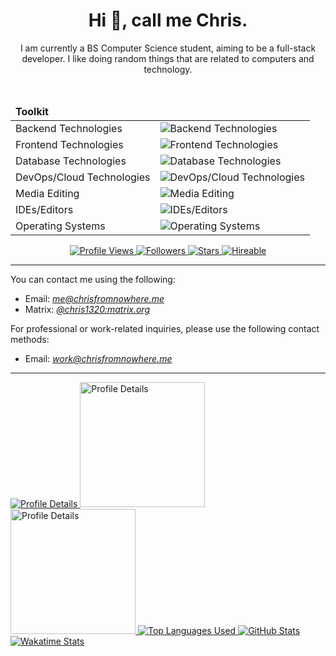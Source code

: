 <!-- markdownlint-disable MD033 MD041 -->

<div align="center">
    <!-- Header -->
    <h1>Hi 👋, call me Chris.</h1>
    <p>I am currently a BS Computer Science student, aiming to be a full-stack developer. I like doing random things that are related to computers and technology.</p>
    <br/>
    <!-- Toolkit -->
    <table>
        <thead><td colspan="2"><b>Toolkit</b></td></thead>
        <tbody>
            <tr>
                <td>Backend Technologies</td>
                <td>
                    <picture>
                        <source
                            srcset="https://skillicons.dev/icons?theme=dark&i=py%2Clua%2Ccs%2Cc%2Cbash%2Cgo%2Ckotlin%2Cbun%2Cfastapi%2Cflask"
                            media="(prefers-color-scheme: dark)"
                        />
                        <source
                            srcset="https://skillicons.dev/icons?theme=light&i=py%2Clua%2Ccs%2Cc%2Cbash%2Cgo%2Ckotlin%2Cbun%2Cfastapi%2Cflask"
                            media="(prefers-color-scheme: light), (prefers-color-scheme: no-preference)"
                        />
                        <img
                            src="https://skillicons.dev/icons?i=py%2Clua%2Ccs%2Cc%2Cbash%2Cgo%2Ckotlin%2Cbun%2Cfastapi%2Cflask"
                            alt="Backend Technologies"
                        />
                    </picture>
                </td>
            </tr>
            <tr>
                <td>Frontend Technologies</td>
                <td>
                    <picture>
                        <source
                            srcset="https://skillicons.dev/icons?theme=dark&i=html%2Ccss%2Cts%2Cnuxtjs%2Cnextjs%2Cvue%2Creact%2Ctailwind"
                            media="(prefers-color-scheme: dark)"
                        />
                        <source
                            srcset="https://skillicons.dev/icons?theme=light&i=html%2Ccss%2Cts%2Cnuxtjs%2Cnextjs%2Cvue%2Creact%2Ctailwind"
                            media="(prefers-color-scheme: light), (prefers-color-scheme: no-preference)"
                        />
                        <img
                            src="https://skillicons.dev/icons?i=html%2Ccss%2Cts%2Cnuxtjs%2Cnextjs%2Cvue%2Creact%2Ctailwind"
                            alt="Frontend Technologies"
                        />
                    </picture>
                </td>
            </tr>
            <tr>
                <td>Database Technologies</td>
                <td>
                    <picture>
                        <source
                            srcset="https://skillicons.dev/icons?theme=dark&i=mysql%2Cpostgres%2Csqlite"
                            media="(prefers-color-scheme: dark)"
                        />
                        <source
                            srcset="https://skillicons.dev/icons?theme=light&i=mysql%2Cpostgres%2Csqlite"
                            media="(prefers-color-scheme: light), (prefers-color-scheme: no-preference)"
                        />
                        <img
                            src="https://skillicons.dev/icons?i=mysql%2Cpostgres%2Csqlite"
                            alt="Database Technologies"
                        />
                    </picture>
                </td>
            </tr>
            <tr>
                <td>DevOps/Cloud Technologies</td>
                <td>
                    <picture>
                        <source
                            srcset="https://skillicons.dev/icons?theme=dark&i=aws%2Ccloudflare%2Cdocker%2Cfirebase%2Cgcp%2Cgit%2Cgithub%2Cgithubactions"
                            media="(prefers-color-scheme: dark)"
                        />
                        <source
                            srcset="https://skillicons.dev/icons?theme=light&i=aws%2Ccloudflare%2Cdocker%2Cfirebase%2Cgcp%2Cgit%2Cgithub%2Cgithubactions"
                            media="(prefers-color-scheme: light), (prefers-color-scheme: no-preference)"
                        />
                        <img
                            src="https://skillicons.dev/icons?i=aws%2Ccloudflare%2Cdocker%2Cfirebase%2Cgcp%2Cgit%2Cgithub%2Cgithubactions"
                            alt="DevOps/Cloud Technologies"
                        />
                    </picture>
                </td>
            </tr>
            <tr>
                <td>Media Editing</td>
                <td>
                    <picture>
                        <source
                            srcset="https://skillicons.dev/icons?theme=dark&i=ae%2Cau%2Cfigma%2Cpr%2Cps"
                            media="(prefers-color-scheme: dark)"
                        />
                        <source
                            srcset="https://skillicons.dev/icons?theme=light&i=ae%2Cau%2Cfigma%2Cpr%2Cps"
                            media="(prefers-color-scheme: light), (prefers-color-scheme: no-preference)"
                        />
                        <img
                            src="https://skillicons.dev/icons?i=ae%2Cau%2Cfigma%2Cpr%2Cps"
                            alt="Media Editing"
                        />
                    </picture>
                </td>
            </tr>
            <tr>
                <td>IDEs/Editors</td>
                <td>
                    <picture>
                        <source
                            srcset="https://skillicons.dev/icons?theme=dark&i=neovim%2Cvscode%2Crider%2Cclion%2Cidea%2Cvisualstudio%2Cobsidian"
                            media="(prefers-color-scheme: dark)"
                        />
                        <source
                            srcset="https://skillicons.dev/icons?theme=light&i=neovim%2Cvscode%2Crider%2Cclion%2Cidea%2Cvisualstudio%2Cobsidian"
                            media="(prefers-color-scheme: light), (prefers-color-scheme: no-preference)"
                        />
                        <img
                            src="https://skillicons.dev/icons?i=neovim%2Cvscode%2Crider%2Cclion%2Cidea%2Cvisualstudio%2Cobsidian"
                            alt="IDEs/Editors"
                        />
                    </picture>
                </td>
            </tr>
            <tr>
                <td>Operating Systems</td>
                <td>
                    <picture>
                        <source
                            srcset="https://skillicons.dev/icons?theme=dark&i=windows%2Carch%2Cdebian%2Ckali%2Cmint"
                            media="(prefers-color-scheme: dark)"
                        />
                        <source
                            srcset="https://skillicons.dev/icons?theme=light&i=windows%2Carch%2Cdebian%2Ckali%2Cmint"
                            media="(prefers-color-scheme: light), (prefers-color-scheme: no-preference)"
                        />
                        <img
                            src="https://skillicons.dev/icons?i=windows%2Carch%2Cdebian%2Ckali%2Cmint"
                            alt="Operating Systems"
                        />
                    </picture>
                </td>
            </tr>
        </tbody>
    </table>
    <!-- Badges -->
    <div>
        <a href="https://github.com/Chris1320">
            <picture>
                <source srcset="https://komarev.com/ghpvc/?username=Chris1320&color=blueviolet&style=for-the-badge" media="(prefers-color-scheme: dark)" />
                <source srcset="https://komarev.com/ghpvc/?username=Chris1320&color=blueviolet&style=for-the-badge" media="(prefers-color-scheme: light), (prefers-color-scheme: no-preference)" />
                <img src="https://komarev.com/ghpvc/?username=Chris1320&color=blueviolet&style=for-the-badge" alt="Profile Views" />
            </picture>
        </a>
        <a href="https://github.com/Chris1320?tab=followers">
            <picture>
                <source srcset="https://img.shields.io/github/followers/Chris1320?color=red&style=for-the-badge" media="(prefers-color-scheme: dark)" />
                <source srcset="https://img.shields.io/github/followers/Chris1320?color=red&style=for-the-badge" media="(prefers-color-scheme: light), (prefers-color-scheme: no-preference)" />
                <img src="https://img.shields.io/github/followers/Chris1320?color=red&style=for-the-badge" alt="Followers" />
            </picture>
        </a>
        <a href="https://github.com/Chris1320?tab=repositories&q=&type=&language=&sort=stargazers">
            <picture>
                <source srcset="https://img.shields.io/github/stars/Chris1320?color=yellow&style=for-the-badge" media="(prefers-color-scheme: dark)" />
                <source srcset="https://img.shields.io/github/stars/Chris1320?color=yellow&style=for-the-badge" media="(prefers-color-scheme: light), (prefers-color-scheme: no-preference)" />
                <img src="https://img.shields.io/github/stars/Chris1320?color=yellow&style=for-the-badge" alt="Stars" />
            </picture>
        </a>
        <a href="mailto:work@chrisfromnowhere.me"> <!-- TODO: Redirect to portfolio site -->
            <picture>
                <source srcset="https://img.shields.io/badge/Open%20for%20Work-Yes-Green?style=for-the-badge" media="(prefers-color-scheme: dark)" />
                <source srcset="https://img.shields.io/badge/Open%20for%20Work-Yes-Green?style=for-the-badge" media="(prefers-color-scheme: light), (prefers-color-scheme: no-preference)" />
                <img src="https://img.shields.io/badge/Open%20for%20Work-Yes-Green?style=for-the-badge" alt="Hireable" />
            </picture>
        </a>
    </div>
</div>
<hr/>
<div>
    <!-- Contact Info -->
    <p>You can contact me using the following:</p>
    <ul>
        <li>Email: <a href="mailto:me@chrisfromnowhere.me"><i>me@chrisfromnowhere.me</i></a></li>
        <li>Matrix: <a href="https://matrix.to/#/@chris1320:matrix.org"><i>@chris1320:matrix.org</i></a></li>
    </ul>
    <p>For professional or work-related inquiries, please use the following contact methods:</p>
    <ul>
        <li>Email: <a href="mailto:work@chrisfromnowhere.me"><i>work@chrisfromnowhere.me</i></a></li>
    </ul>
</div>
<hr/>
<a href="https://github.com/Chris1320">
    <picture>
        <source
            srcset="https://github-profile-summary-cards.vercel.app/api/cards/profile-details?username=Chris1320&theme=gotham"
            media="(prefers-color-scheme: dark)"
        />
        <source
            srcset="https://github-profile-summary-cards.vercel.app/api/cards/profile-details?username=Chris1320&theme=vue"
            media="(prefers-color-scheme: light), (prefers-color-scheme: no-preference)"
        />
        <img
            src="https://github-profile-summary-cards.vercel.app/api/cards/profile-details?username=Chris1320"
            alt="Profile Details"
        />
    </picture>
    <picture>
        <source
            height="200"
            srcset="https://github-profile-summary-cards.vercel.app/api/cards/stats?username=Chris1320&theme=gotham"
            media="(prefers-color-scheme: dark)"
        />
        <source
            height="200"
            srcset="https://github-profile-summary-cards.vercel.app/api/cards/stats?username=Chris1320&theme=vue"
            media="(prefers-color-scheme: light), (prefers-color-scheme: no-preference)"
        />
        <img
            src="https://github-profile-summary-cards.vercel.app/api/cards/stats?username=Chris1320"
            alt="Profile Details"
        />
    </picture>
    <picture>
        <source
            height="200"
            srcset="https://github-profile-summary-cards.vercel.app/api/cards/productive-time?username=Chris1320&theme=gotham"
            media="(prefers-color-scheme: dark)"
        />
        <source
            height="200"
            srcset="https://github-profile-summary-cards.vercel.app/api/cards/productive-time?username=Chris1320&theme=vue"
            media="(prefers-color-scheme: light), (prefers-color-scheme: no-preference)"
        />
        <img
            src="https://github-profile-summary-cards.vercel.app/api/cards/productive-time?username=Chris1320"
            alt="Profile Details"
        />
    </picture>
</a>
<a href="https://github.com/Chris1320?tab=repositories">
    <picture>
        <source
            srcset="https://github-readme-stats.vercel.app/api/top-langs?username=Chris1320&show_icons=true&hide_border=true&locale=en&theme=gotham"
            media="(prefers-color-scheme: dark)"
        />
        <source
            srcset="https://github-readme-stats.vercel.app/api/top-langs?username=Chris1320&show_icons=true&hide_border=true&locale=en&theme=vue"
            media="(prefers-color-scheme: light), (prefers-color-scheme: no-preference)"
        />
        <img
            src="https://github-readme-stats.vercel.app/api/top-langs?username=Chris1320&show_icons=true&hide_border=true&locale=en"
            alt="Top Languages Used"
        />
    </picture>
</a>
<a href="https://github.com/Chris1320">
    <picture>
        <source
            srcset="https://github-readme-stats.vercel.app/api?username=Chris1320&count_private=true&show_icons=true&hide_border=true&locale=en&theme=gotham"
            media="(prefers-color-scheme: dark)"
        />
        <source
            srcset="https://github-readme-stats.vercel.app/api?username=Chris1320&count_private=true&show_icons=true&hide_border=true&locale=en&theme=vue"
            media="(prefers-color-scheme: light), (prefers-color-scheme: no-preference)"
        />
        <img
            src="https://github-readme-stats.vercel.app/api?username=Chris1320&count_private=true&show_icons=true&hide_border=true&locale=en"
            alt="GitHub Stats"
        />
    </picture>
</a>
<a href="https://wakatime.com/@Chris3120">
    <picture>
        <source
            srcset="https://github-readme-stats.vercel.app/api/wakatime?username=Chris3120&show_icons=true&hide_border=true&locale=en&theme=gotham"
            media="(prefers-color-scheme: dark)"
        />
        <source
            srcset="https://github-readme-stats.vercel.app/api/wakatime?username=Chris3120&show_icons=true&hide_border=true&locale=en&theme=vue"
            media="(prefers-color-scheme: light), (prefers-color-scheme: no-preference)"
        />
        <img
            src="https://github-readme-stats.vercel.app/api/wakatime?username=Chris3120&show_icons=true&hide_border=true&locale=en"
            alt="Wakatime Stats"
        />
    </picture>
</a>
